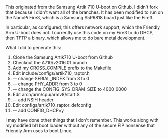 This originated from the Samsung Artik 710 U-boot on Github.
I didn't fork that because I didn't want all of the branches.
It has been modified to run on the NanoPi Fire3, which is a
Samsung S5P6818 board just like the Fire3.

In particular, as configured, this offers network support,
which the Friendly Arm U-boot does not.  I currently use this
code on my Fire3 to do DHCP, then TFTP a binary, which allows
me to do bare metal development.

What I did to generate this:

1. Clone the Samsung Artik710 U-boot from Github
1. Checkout the A710/v2016.01 branch
1. Add my CROSS_COMPILE prefix to the Makefile
1. Edit include/configs/artik710_raptor.h
1. -- change SERIAL_INDEX from 3 to 0
1. -- change PHY_ADDR from 3 to 0
1. -- change the CONFIG_SYS_DRAM_SIZE to 4000_0000
1. Edit arch/arm/cpu/armv8/start.S
1. -- add NSIH header
1. Edit configs/artik710_raptor_defconfig
1. -- add CONFIG_DHCP=y

I may have done other things that I don't remember.
This works along with my modified bl1 boot loader without
any of the secure FIP nonsense that Friendly Arm uses to
boot Linux.
